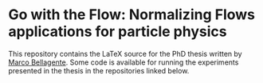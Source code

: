 # Go with the Flow: Normalizing Flows applications for particle physics

This repository contains the LaTeX source for the PhD thesis written by [Marco Bellagente](https://https://marcobellagente93.github.io). 
Some code is available for running the experiments presented in the thesis in the repositories linked below. 
